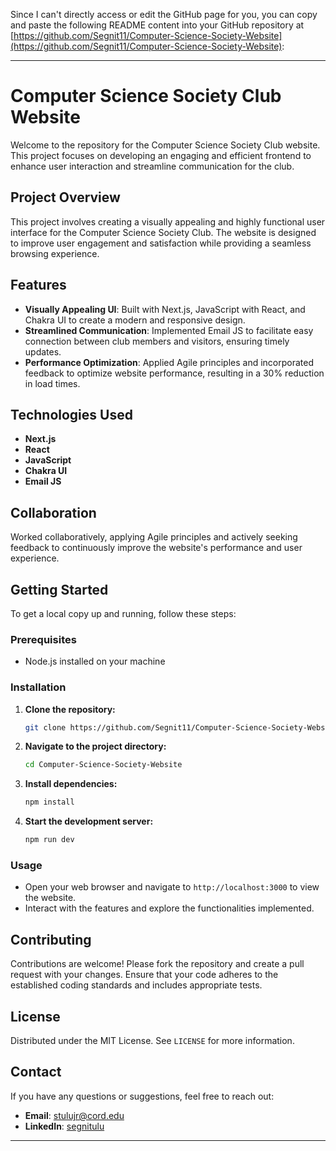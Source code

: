 Since I can't directly access or edit the GitHub page for you, you can copy and paste the following README content into your GitHub repository at [https://github.com/Segnit11/Computer-Science-Society-Website](https://github.com/Segnit11/Computer-Science-Society-Website):

---

# Computer Science Society Club Website

Welcome to the repository for the Computer Science Society Club website. This project focuses on developing an engaging and efficient frontend to enhance user interaction and streamline communication for the club.

## Project Overview

This project involves creating a visually appealing and highly functional user interface for the Computer Science Society Club. The website is designed to improve user engagement and satisfaction while providing a seamless browsing experience.

## Features

- **Visually Appealing UI**: Built with Next.js, JavaScript with React, and Chakra UI to create a modern and responsive design.
- **Streamlined Communication**: Implemented Email JS to facilitate easy connection between club members and visitors, ensuring timely updates.
- **Performance Optimization**: Applied Agile principles and incorporated feedback to optimize website performance, resulting in a 30% reduction in load times.

## Technologies Used

- **Next.js**
- **React**
- **JavaScript**
- **Chakra UI**
- **Email JS**

## Collaboration

Worked collaboratively, applying Agile principles and actively seeking feedback to continuously improve the website's performance and user experience.

## Getting Started

To get a local copy up and running, follow these steps:

### Prerequisites

- Node.js installed on your machine

### Installation

1. **Clone the repository:**
   ```sh
   git clone https://github.com/Segnit11/Computer-Science-Society-Website.git
   ```
2. **Navigate to the project directory:**
   ```sh
   cd Computer-Science-Society-Website
   ```
3. **Install dependencies:**
   ```sh
   npm install
   ```
4. **Start the development server:**
   ```sh
   npm run dev
   ```

### Usage

- Open your web browser and navigate to `http://localhost:3000` to view the website.
- Interact with the features and explore the functionalities implemented.

## Contributing

Contributions are welcome! Please fork the repository and create a pull request with your changes. Ensure that your code adheres to the established coding standards and includes appropriate tests.

## License

Distributed under the MIT License. See `LICENSE` for more information.

## Contact

If you have any questions or suggestions, feel free to reach out:

- **Email**: [stulujr@cord.edu](mailto:stulujr@cord.edu)
- **LinkedIn**: [segnitulu](https://linkedin.com/in/segnitulu)

---

